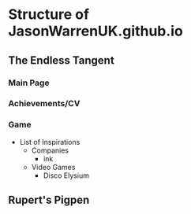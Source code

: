 # Structure of JasonWarrenUK.github.io

## The Endless Tangent

### Main Page

### Achievements/CV

### Game

* List of Inspirations
  * Companies
    * ink
  * Video Games
    * Disco Elysium

## Rupert's Pigpen
